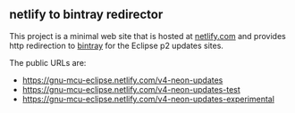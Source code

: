 ## netlify to bintray redirector

This project is a minimal web site that is hosted at [netlify.com](http://netlify.com) and provides http redirection to [bintray](https://bintray.com) for the Eclipse p2 updates sites.

The public URLs are:

- https://gnu-mcu-eclipse.netlify.com/v4-neon-updates
- https://gnu-mcu-eclipse.netlify.com/v4-neon-updates-test
- https://gnu-mcu-eclipse.netlify.com/v4-neon-updates-experimental

